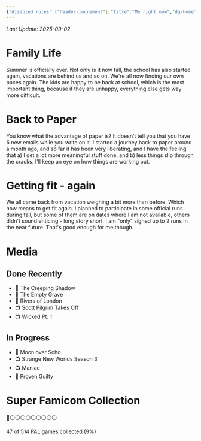 ```yaml
---
{"disabled rules":["header-increment"],"title":"Me right now","dg-home":false,"dg-publish":true,"dg-pinned":false,"created-date":"2025-04-27T10:27:42","updated-date":"2025-08-29T08:58:56","dg-home-link":false,"hide-layout-footer-pageupdate":true,"aliases":["Me right now"],"linter-yaml-title-alias":"Me right now","dg-path":"now.md","permalink":"/now/","dgPassFrontmatter":true}
---
```

_Last Update: 2025-09-02_

# Family Life
Summer is officially over. Not only is it now fall, the school has also started again, vacations are behind us and so on. We're all now finding our own paces again. The kids are happy to be back at school, which is the most important thing, because if they are unhappy, everything else gets way more difficult.

# Back to Paper
You know what the advantage of paper is? It doesn't tell you that you have 6 new emails while you write on it. I started a journey back to paper around a month ago, and so far it has been very liberating, and I have the feeling that a) I get a lot more meaningful stuff done, and b) less things slip through the cracks.  I'll keep an eye on how things are working out.

# Getting fit - again
We all came back from vacation weighing a bit more than before. Which now means to get fit again. I planned to participate in some official runs during fall, but some of them are on dates where I am not available, others didn't sound enticing - long story short, I am "only" signed up to 2 runs in the near future. That's good enough for me though.

# Media
## Done Recently
- 📖 The Creeping Shadow
- 📖 The Empty Grave
- 📖 Rivers of London
- 📺 Scott Pilgrim Takes Off
- 📺 Wicked Pt. 1

## In Progress
- 📖 Moon over Soho
- 📺 Strange New Worlds Season 3
- 📺 Maniac
- 📖 Proven Guilty

# Super Famicom Collection
👾⚪️⚪️⚪️⚪️⚪️⚪️⚪️⚪️⚪️

47 of 514 PAL games collected (9%)  
